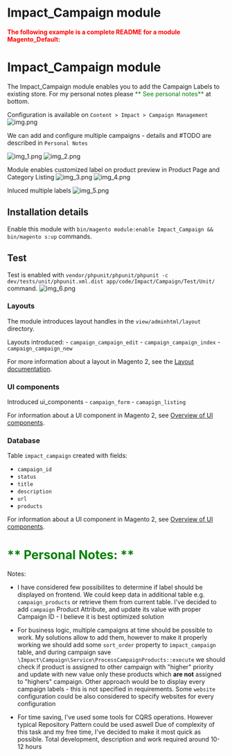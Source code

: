 # Impact_Campaign module

<font color='red'>**The following example is a complete README for a module Magento_Default:** </font>

# Impact_Campaign module

The Impact_Campaign module enables you to add the Campaign Labels to existing store. For my personal notes
please <font color='green'>** See personal notes** </font> at bottom.

Configuration is available on `Content > Impact > Campaign Management`
![img.png](img.png)

We can add and configure multiple campaigns - details and #TODO are described in `Personal Notes`

![img_1.png](img_1.png)
![img_2.png](img_2.png)

Module enables customized label on product preview in Product Page and Category Listing
![img_3.png](img_3.png)
![img_4.png](img_4.png)

Inluced multiple labels
![img_5.png](img_5.png)
## Installation details

Enable this module with `bin/magento module:enable Impact_Campaign && bin/magento s:up` commands.

## Test

Test is enabled with `vendor/phpunit/phpunit/phpunit -c dev/tests/unit/phpunit.xml.dist app/code/Impact/Campaign/Test/Unit/` command.
![img_6.png](img_6.png)
### Layouts

The module introduces layout handles in the `view/adminhtml/layout` directory.

Layouts introduced:
    - `campaign_campaign_edit`
    - `campaign_campaign_index`
    - `campaign_campaign_new`

For more information about a layout in Magento 2, see the [Layout documentation](https://devdocs.magento.com/guides/v2.4/frontend-dev-guide/layouts/layout-overview.html).

### UI components

Introduced ui_components
    - `campaign_form`
    - `camapign_listing`

For information about a UI component in Magento 2, see [Overview of UI components](https://devdocs.magento.com/guides/v2.4/ui_comp_guide/bk-ui_comps.html).

### Database

Table `impact_campaign` created with fields:
- `campaign_id`
- `status`
- `title`
- `description`
- `url`
- `products`


For information about a UI component in Magento 2, see [Overview of UI components](https://devdocs.magento.com/guides/v2.4/ui_comp_guide/bk-ui_comps.html).

# <font color='green'>** Personal Notes: ** </font>
Notes:
    
- I have considered few possibilites to determine if label should be displayed on frontend. We could keep data in
additional table e.g. `campaign_products` or retrieve them from current table. I've decided to add `campaign` Product
Attribute, and update its value with proper Campaign ID - I believe it is best optimized solution
    

- For business logic, multiple campaigns at time should be possible to work. My solutions allow to add them, however
to make it properly working we should add some `sort_order` property to `impact_campaign` table, and during campaign save
`\Impact\Campaign\Service\ProcessCampaignProducts::execute` we should check if product is assigned to other campaign
with "higher" priority and update with new value only these products which **are not** assigned to "highers" campaign.
Other approach would be to display every campaign labels - this is not specified in requirements.
Some `website` configuration could be also considered to specify websites for every configuration
    
- For time saving, I've used some tools for CQRS operations. However typical Repository Pattern could be used aswell
Due of complexity of this task and my free time, I've decided to make it most quick as possible.
Total development, description and work required around 10-12 hours 



